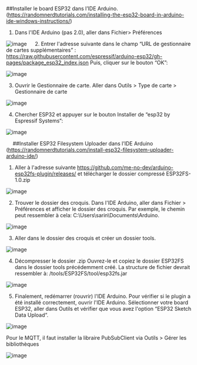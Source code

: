 ##Installer le board ESP32 dans l’IDE Arduino. (https://randomnerdtutorials.com/installing-the-esp32-board-in-arduino-ide-windows-instructions/)
1.	Dans l'IDE Arduino (pas 2.0), aller dans Fichier> Préférences

![image](https://user-images.githubusercontent.com/89463240/228365218-8526f81f-c23b-4dda-a570-b5eb5e57da7c.png)
 
2.	Entrer l'adresse suivante dans le champ “URL de gestionnaire de cartes supplémentaires” :
https://raw.githubusercontent.com/espressif/arduino-esp32/gh-pages/package_esp32_index.json
Puis, cliquer sur le bouton “OK”:

![image](https://user-images.githubusercontent.com/89463240/228366378-ed489a3a-9a9a-40d8-a1a9-e98153258acf.png)
 
3.	Ouvrir le Gestionnaire de carte. Aller dans Outils > Type de carte > Gestionnaire de carte

![image](https://user-images.githubusercontent.com/89463240/228366440-efc16bad-bf68-4de1-941f-8936bcfccf1f.png)

4.	Chercher ESP32 et appuyer sur le bouton Installer de “esp32 by Espressif Systems“:

![image](https://user-images.githubusercontent.com/89463240/228366484-715ab89d-7758-4ec4-a002-9ca02955c95c.png)

 
##Installer ESP32 Filesystem Uploader dans l’IDE Arduino (https://randomnerdtutorials.com/install-esp32-filesystem-uploader-arduino-ide/)

1) Aller à l'adresse suivante https://github.com/me-no-dev/arduino-esp32fs-plugin/releases/ et télécharger le dossier compressé ESP32FS-1.0.zip

![image](https://user-images.githubusercontent.com/89463240/228367129-3a848fa5-9a1c-4664-ad9b-d5b9c5790841.png)
 
2) Trouver le dossier des croquis. Dans l'IDE Arduino, aller dans Fichier > Préférences et afficher le dossier des croquis.
Par exemple, le chemin peut ressembler à cela: C:\Users\sarin\Documents\Arduino.

![image](https://user-images.githubusercontent.com/89463240/228367172-ee0d1585-5164-49ee-b805-59dfabe1f69e.png)
 
3) Aller dans le dossier des croquis et créer un dossier tools.

![image](https://user-images.githubusercontent.com/89463240/228367262-c871d724-9a2f-4f6e-96ee-26b7b8632233.png)
 
4) Décompresser le dossier .zip Ouvrez-le et copiez le dossier ESP32FS dans le dossier tools précédemment créé.
La structure de fichier devrait ressembler à: <Dossier-des-croquis>/tools/ESP32FS/tool/esp32fs.jar
  
![image](https://user-images.githubusercontent.com/89463240/228367647-3e1a9e7e-64cd-46e6-afd6-314ddc10b835.png)
 
5) Finalement, redémarrer (rouvrir) l'IDE Arduino. Pour vérifier si le plugin a été installé correctement, ouvrir l'IDE Arduino.
Sélectionner votre board ESP32, aller dans Outils et vérifier que vous avez l'option “ESP32 Sketch Data Upload“.
  
![image](https://user-images.githubusercontent.com/89463240/228367741-ed689fbd-0fcd-4f06-aa3e-e6abb9479fc4.png)

Pour le MQTT, il faut installer la libraire PubSubClient via Outils > Gérer les bibliothèques

![image](https://user-images.githubusercontent.com/89463240/228368532-a11e78ec-05fb-4dc7-8f83-ec50c57eb2cf.png)
  
